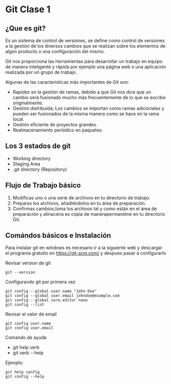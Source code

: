 # Git Clase 1
## ¿Que es git?
Es un sistema de control de versiones, se define como control de versiones a la gestión de los diversos cambios que se realizan sobre los elementos de algún producto o una configuración del mismo.

Git nos proporciona las herramientas para desarrollar un trabajo en equipo de manera inteligente y rápida por ejemplo una página web o una aplicación realizada por un grupo de trabajo.

Algunas de las características más importantes de Git son:

- Rapidez en la gestión de ramas, debido a que Git nos dice que un cambio será fusionado mucho más frecuentemente de lo que se escribe originalmente.
- Gestión distribuida; Los cambios se importan como ramas adicionales y pueden ser fusionados de la misma manera como se hace en la rama local.
- Gestión eficiente de proyectos grandes.
- Realmacenamiento periódico en paquetes.

## Los 3 estados de git

- Working directory
- Staging Area
- .git directory (Repository)

## Flujo de Trabajo básico
1.  Modificas uno o una serie de archivos en tu directorio de trabajo.
2.  Preparas los archivos, añadiéndolos en tu área de preparación.
3.  Confirmas cambios,toma los archivos tal y como están en el área de preparación y almacena es copia de manerapermanetne en tu directorio Git.

## Comándos básicos e Instalación

Para instalar git en windows es necesario ir a la siguiente web y descargar el programa gratuito en https://git-scm.com/ y despues pasar a configurarlo

Revisar version de git
```
git --version
```
Configurando git por primera vez
```
git config --global user.name "John Doe"
git config --global user.email johndoe@example.com
git config --global core.editor nano
git config --list
```
Revisar el valor de email
```
git config user.name
git config user.email
```
Comando de ayuda
- git help verb
- git verb --help

Ejemplo:
```
git help config
git config --help
```

